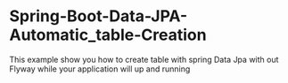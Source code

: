 # Spring-Boot-Data-JPA-Automatic_table-Creation
This example show you how to create table with spring Data Jpa with out Flyway while your application will up and running
